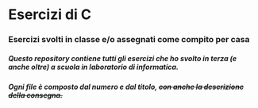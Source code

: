 # Esercizi di C
### Esercizi svolti in classe e/o assegnati come compito per casa

##### Questo repository contiene tutti gli esercizi che ho svolto in terza *(e anche oltre)* a scuola in laboratorio di informatica.
##### Ogni file è composto dal numero e dal titolo, ~~con anche la descrizione della consegna.~~
